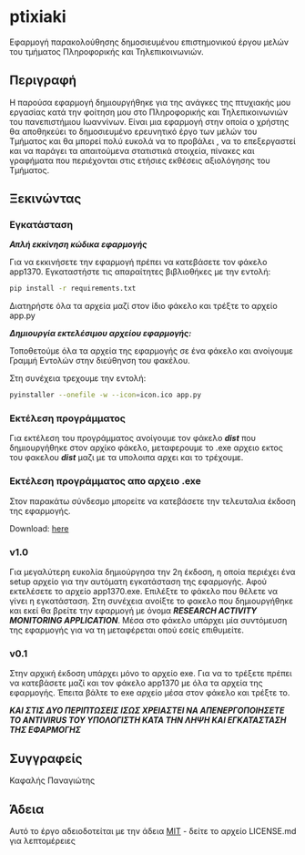 # ptixiaki

Εφαρμογή παρακολούθησης δημοσιευμένου επιστημονικού έργου μελών του τμήματος Πληροφορικής και Τηλεπικοινωνιών. 



## Περιγραφή

Η παρούσα εφαρμογή δημιουργήθηκε για της ανάγκες της πτυχιακής μου εργασίας κατά την φοίτηση μου στο Πληροφορικής και Τηλεπικοινωνιών του πανεπιστήμιου Ιωαννίνων. Είναι μια εφαρμογή στην οποία ο χρήστης θα αποθηκεύει το δημοσιευμένο ερευνητικό έργο των μελών του Τμήματος και θα μπορεί πολύ ευκολά να το προβάλει , να το επεξεργαστεί και να παράγει τα απαιτούμενα στατιστικά στοιχεία, πίνακες και γραφήματα που περιέχονται στις ετήσιες εκθέσεις αξιολόγησης του Τμήματος.


## Ξεκινώντας


### Εγκατάσταση

***Απλή εκκίνηση κώδικα εφαρμογής***

Για να εκκινήσετε την εφαρμογή πρέπει να κατεβάσετε τον φάκελο app1370.
Εγκαταστήστε τις απαραίτητες βιβλιοθήκες με την εντολή:
```bash
pip install -r requirements.txt
```
Διατηρήστε όλα τα αρχεία μαζί στον ίδιο φάκελο και τρέξτε το αρχείο app.py


***Δημιουργία εκτελέσιμου αρχείου εφαρμογής:***

Τοποθετούμε όλα τα αρχεία της εφαρμογής σε ένα φάκελο και ανοίγουμε Γραμμή Εντολών
στην διεύθηνση του φακέλου.

Στη συνέχεια τρεχουμε την εντολή:
```bash
pyinstaller --onefile -w --icon=icon.ico app.py
```


### Εκτέλεση προγράμματος

Για εκτέλεση του προγράμματος ανοίγουμε τον φάκελο ***dist*** που 
δημιουργήθηκε στον αρχίκο φάκελο, μεταφερουμε το .exe αρχειο εκτος του 
φακελου ***dist*** μαζι με τα υπολοιπα αρχει  και το τρέχουμε.


### Εκτέλεση προγράμματος απο αρχειο .exe

Στον παρακάτω σύνδεσμο μπορείτε να κατεβάσετε την τελευταλια έκδοση της εφαρμογής.

Download: [here](https://github.com/panoskaf/ptixiaki/releases)

### v1.0

Για μεγαλύτερη ευκολία δημιούργησα την 2η έκδοση, η οποία περιέχει ένα setup αρχείο για την αυτόματη εγκατάσταση της εφαρμογής.
Αφού εκτελέσετε το αρχείο app1370.exe. Επιλέξτε το φάκελο που θέλετε να γίνει η εγκατάσταση. 
Στη συνέχεια ανοίξτε το φακελο που δημιουργήθηκε και εκεί θα βρείτε την εφαρμογή με όνομα ***RESEARCH ACTIVITY MONITORING APPLICATION***. 
Μέσα στο φάκελο υπάρχει μία συντόμευση της εφαρμογής για να τη μεταφέρεται οπού εσείς επιθυμείτε.


### v0.1

Στην αρχική έκδοση υπάρχει μόνο το αρχείο exe. Για να το τρέξετε πρέπει να κατεβάσετε μαζί και τον φάκελο app1370 
με όλα τα αρχεία της εφαρμογής. Έπειτα βάλτε το exe αρχείο μέσα στον φάκελο και τρέξτε το.

***ΚΑΙ ΣΤΙΣ ΔΥΟ ΠΕΡΙΠΤΩΣΕΙΣ ΙΣΩΣ ΧΡΕΙΑΣΤΕΙ ΝΑ ΑΠΕΝΕΡΓΟΠΟΙΗΣΕΤΕ ΤΟ ANTIVIRUS ΤΟΥ ΥΠΟΛΟΓΙΣΤΗ ΚΑΤΑ ΤΗΝ ΛΗΨΗ ΚΑΙ ΕΓΚΑΤΑΣΤΑΣΗ ΤΗΣ ΕΦΑΡΜΟΓΗΣ***


## Συγγραφείς

Καφαλής Παναγιώτης


## Άδεια

Αυτό το έργο αδειοδοτείται με την άδεια [ΜΙΤ](https://github.com/panoskaf/ptixiaki/blob/main/LICENSE) - δείτε το αρχείο LICENSE.md για λεπτομέρειες
